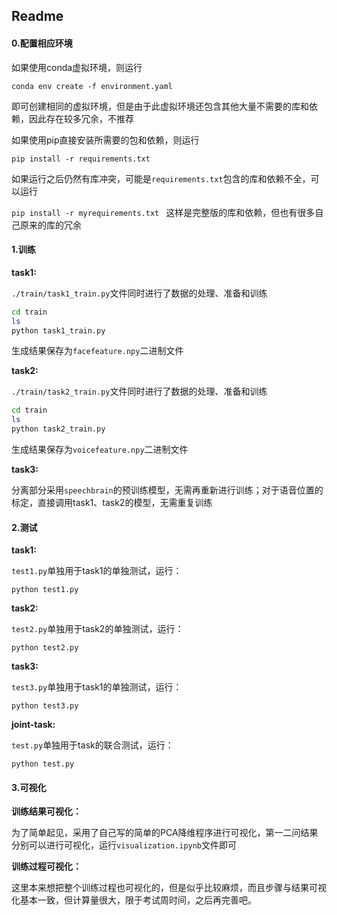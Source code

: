 ## Readme

#### 0.配置相应环境

如果使用conda虚拟环境，则运行

`conda env create -f environment.yaml`

即可创建相同的虚拟环境，但是由于此虚拟环境还包含其他大量不需要的库和依赖，因此存在较多冗余，不推荐

如果使用pip直接安装所需要的包和依赖，则运行

`pip install -r requirements.txt`

如果运行之后仍然有库冲突，可能是`requirements.txt`包含的库和依赖不全，可以运行

`pip install -r myrequirements.txt ` 这样是完整版的库和依赖，但也有很多自己原来的库的冗余



#### 1.训练

**task1:**

`./train/task1_train.py`文件同时进行了数据的处理、准备和训练

```bash
cd train
ls
python task1_train.py
```

生成结果保存为`facefeature.npy`二进制文件

**task2:**

`./train/task2_train.py`文件同时进行了数据的处理、准备和训练

```bash
cd train
ls
python task2_train.py
```

生成结果保存为`voicefeature.npy`二进制文件

**task3:**

分离部分采用`speechbrain`的预训练模型，无需再重新进行训练；对于语音位置的标定，直接调用task1、task2的模型，无需重复训练



#### 2.测试

**task1:**

`test1.py`单独用于task1的单独测试，运行：

`python test1.py`

**task2:**

`test2.py`单独用于task2的单独测试，运行：

`python test2.py`

**task3:**

`test3.py`单独用于task1的单独测试，运行：

`python test3.py`

**joint-task:**

`test.py`单独用于task的联合测试，运行：

`python test.py`



#### 3.可视化

**训练结果可视化：**

为了简单起见，采用了自己写的简单的PCA降维程序进行可视化，第一二问结果分别可以进行可视化，运行`visualization.ipynb`文件即可

**训练过程可视化：**

这里本来想把整个训练过程也可视化的，但是似乎比较麻烦，而且步骤与结果可视化基本一致，但计算量很大，限于考试周时间，之后再完善吧。
